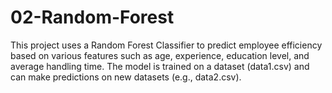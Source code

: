 # 02-Random-Forest
This project uses a Random Forest Classifier to predict employee efficiency based on various features such as age, experience, education level, and average handling time. The model is trained on a dataset (data1.csv) and can make predictions on new datasets (e.g., data2.csv).
